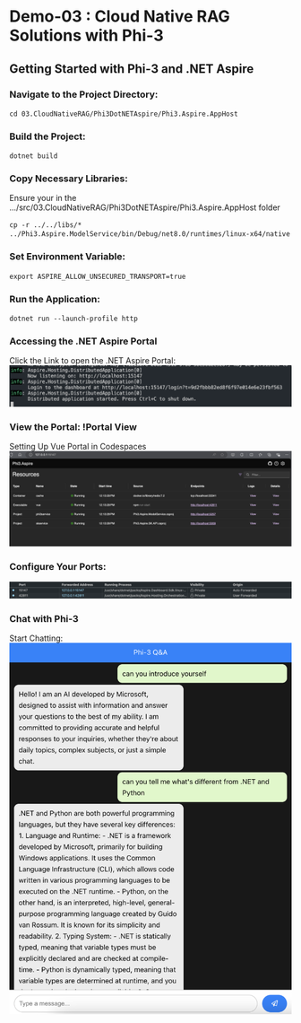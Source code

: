 # Demo-03 : Cloud Native RAG Solutions with Phi-3

## Getting Started with Phi-3 and .NET Aspire

### Navigate to the Project Directory:
```
cd 03.CloudNativeRAG/Phi3DotNETAspire/Phi3.Aspire.AppHost
```

### Build the Project:

```
dotnet build
```

### Copy Necessary Libraries:

Ensure your in the .../src/03.CloudNativeRAG/Phi3DotNETAspire/Phi3.Aspire.AppHost folder

```
cp -r ../../libs/* ../Phi3.Aspire.ModelService/bin/Debug/net8.0/runtimes/linux-x64/native
```

### Set Environment Variable:
```
export ASPIRE_ALLOW_UNSECURED_TRANSPORT=true
```

### Run the Application:
```
dotnet run --launch-profile http
```

### Accessing the .NET Aspire Portal
Click the Link to open the .NET Aspire Portal: 
![Open Portal](/src/imgs/0301.png)

### View the Portal: !Portal View
Setting Up Vue Portal in Codespaces
![PortSettings](/src/imgs/0302.png)

### Configure Your Ports: 
![Configure Ports](/src/imgs/0303.png)

### Chat with Phi-3
Start Chatting: 
![Chat with Phi-3](/src/imgs/0304.png)